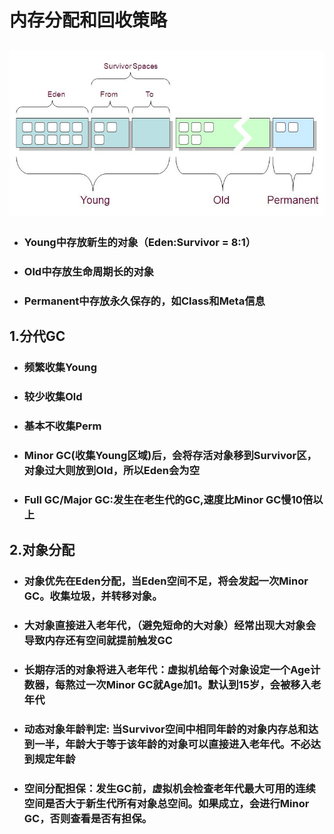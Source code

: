 # 内存分配和回收策略

## ![](/assets/16150211_aRgY.jpg)

* ### Young中存放新生的对象（Eden:Survivor = 8:1）
* ### Old中存放生命周期长的对象
* ### Permanent中存放永久保存的，如Class和Meta信息

## 1.分代GC

* ### 频繁收集Young
* ### 较少收集Old
* ### 基本不收集Perm
* ### Minor GC\(收集Young区域\)后，会将存活对象移到Survivor区，对象过大则放到Old，所以Eden会为空
* ### Full GC/Major GC:发生在老生代的GC,速度比Minor GC慢10倍以上

## 2.对象分配

* ### 对象优先在Eden分配，当Eden空间不足，将会发起一次Minor GC。收集垃圾，并转移对象。
* ### 大对象直接进入老年代，（避免短命的大对象）经常出现大对象会导致内存还有空间就提前触发GC
* ### 长期存活的对象将进入老年代：虚拟机给每个对象设定一个Age计数器，每熬过一次Minor GC就Age加1。默认到15岁，会被移入老年代
* ### 动态对象年龄判定: 当Survivor空间中相同年龄的对象内存总和达到一半，年龄大于等于该年龄的对象可以直接进入老年代。不必达到规定年龄
* ### 空间分配担保：发生GC前，虚拟机会检查老年代最大可用的连续空间是否大于新生代所有对象总空间。如果成立，会进行Minor GC，否则查看是否有担保。



